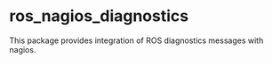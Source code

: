# ros_nagios_diagnostics

This package provides integration of ROS diagnostics messages with
nagios.




